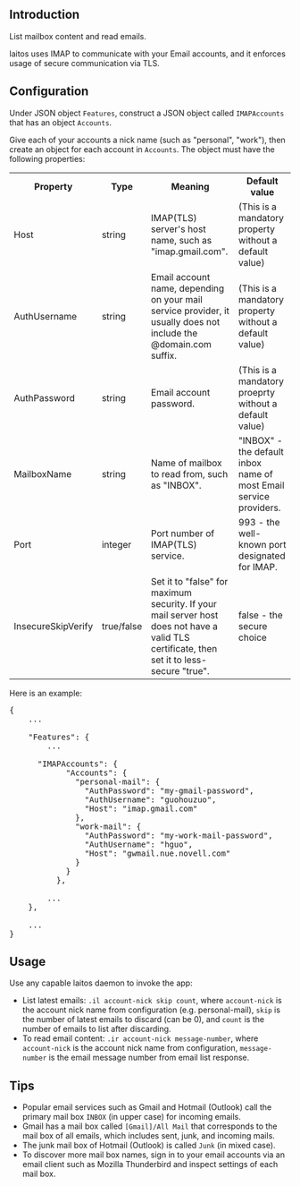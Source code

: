 ## Introduction
List mailbox content and read emails.

laitos uses IMAP to communicate with your Email accounts, and it enforces usage of secure communication via TLS.

## Configuration
Under JSON object `Features`, construct a JSON object called `IMAPAccounts` that has an object `Accounts`.

Give each of your accounts a nick name (such as "personal", "work"), then create an object for each account in
`Accounts`. The object must have the following properties:
<table>
<tr>
    <th>Property</th>
    <th>Type</th>
    <th>Meaning</th>
    <th>Default value</th>
</tr>
<tr>
    <td>Host</td>
    <td>string</td>
    <td>IMAP(TLS) server's host name, such as "imap.gmail.com".</td>
    <td>(This is a mandatory property without a default value)</td>
</tr>
<tr>
    <td>AuthUsername</td>
    <td>string</td>
    <td>
        Email account name, depending on your mail service provider, it usually does not include the @domain.com suffix.
    </td>
    <td>(This is a mandatory property without a default value)</td>
</tr>
<tr>
    <td>AuthPassword</td>
    <td>string</td>
    <td>Email account password.</td>
    <td>(This is a mandatory proeprty without a default value)</td>
</tr>
<tr>
    <td>MailboxName</td>
    <td>string</td>
    <td>Name of mailbox to read from, such as "INBOX".</td>
    <td>"INBOX" - the default inbox name of most Email service providers.</td>
</tr>
<tr>
    <td>Port</td>
    <td>integer</td>
    <td>Port number of IMAP(TLS) service.</td>
    <td>993 - the well-known port designated for IMAP.</td>
</tr>
<tr>
    <td>InsecureSkipVerify</td>
    <td>true/false</td>
    <td>
        Set it to "false" for maximum security. If your mail server host does not have a valid TLS certificate, then set
        it to less-secure "true".
    </td>
    <td>false - the secure choice</td>
</tr>
</table>

Here is an example:
<pre>
{
    ...

    "Features": {
        ...

      "IMAPAccounts": {
            "Accounts": {
              "personal-mail": {
                "AuthPassword": "my-gmail-password",
                "AuthUsername": "guohouzuo",
                "Host": "imap.gmail.com"
              },
              "work-mail": {
                "AuthPassword": "my-work-mail-password",
                "AuthUsername": "hguo",
                "Host": "gwmail.nue.novell.com"
              }
            }
          },

        ...
    },

    ...
}
</pre>

## Usage
Use any capable laitos daemon to invoke the app:

- List latest emails: `.il account-nick skip count`, where `account-nick` is the account nick name from configuration
  (e.g. personal-mail), `skip` is the number of latest emails to discard (can be 0), and `count` is the number of emails
  to list after discarding.
- To read email content: `.ir account-nick message-number`, where `account-nick` is the account nick name from
  configuration, `message-number` is the email message number from email list response.

## Tips
- Popular email services such as Gmail and Hotmail (Outlook) call the primary mail box `INBOX` (in upper case) for
  incoming emails.
- Gmail has a mail box called `[Gmail]/All Mail` that corresponds to the mail box of all emails, which includes sent,
  junk, and incoming mails.
- The junk mail box of Hotmail (Outlook) is called `Junk` (in mixed case).
- To discover more mail box names, sign in to your email accounts via an email client such as Mozilla Thunderbird and
  inspect settings of each mail box.
